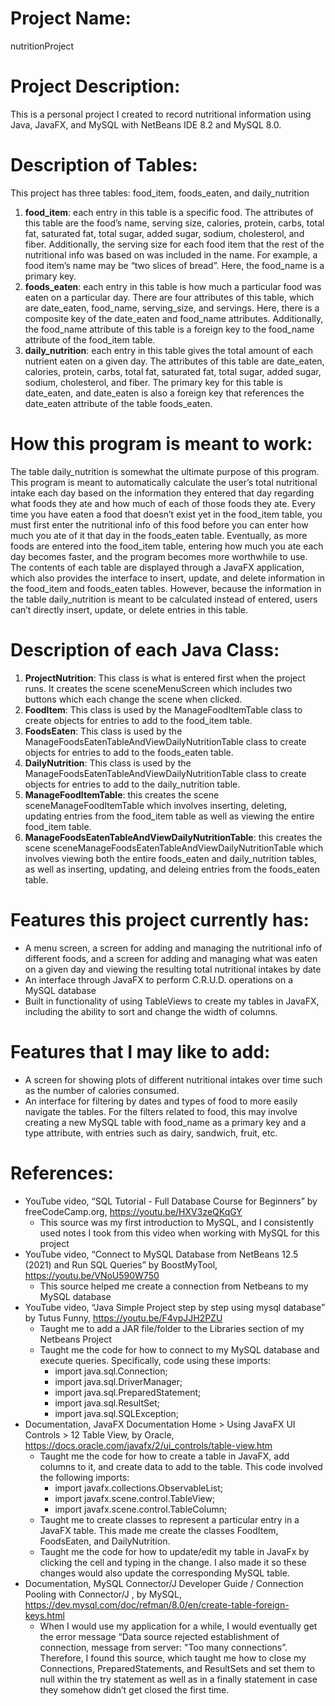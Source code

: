 # Project Name:
nutritionProject

# Project Description: 
This is a personal project I created to record nutritional information using Java, JavaFX, and MySQL with NetBeans IDE 8.2 and MySQL 8.0.

# Description of Tables:
This project has three tables: food_item, foods_eaten, and daily_nutrition
1.	**food_item**: each entry in this table is a specific food. The attributes of this table are the food’s name, serving size, calories, protein, carbs, total fat, saturated fat, total sugar, added sugar, sodium, cholesterol, and fiber. Additionally, the serving size for each food item that the rest of the nutritional info was based on was included in the name. For example, a food item’s name may be “two slices of bread”. Here, the food_name is a primary key.
2.	**foods_eaten**: each entry in this table is how much a particular food was eaten on a particular day. There are four attributes of this table, which are date_eaten, food_name, serving_size, and servings. Here, there is a composite key of the date_eaten and food_name attributes. Additionally, the food_name attribute of this table is a foreign key to the food_name attribute of the food_item table.
3.	**daily_nutrition**: each entry in this table gives the total amount of each nutrient eaten on a given day. The attributes of this table are date_eaten, calories, protein, carbs, total fat, saturated fat, total sugar, added sugar, sodium, cholesterol, and fiber. The primary key for this table is date_eaten, and date_eaten is also a foreign key that references the date_eaten attribute of the table foods_eaten. 

# How this program is meant to work:
The table daily_nutrition is somewhat the ultimate purpose of this program. This program is meant to automatically calculate the user’s total nutritional intake each day based on the information they entered that day regarding what foods they ate and how much of each of those foods they ate. Every time you have eaten a food that doesn’t exist yet in the food_item table, you must first enter the nutritional info of this food before you can enter how much you ate of it that day in the foods_eaten table. Eventually, as more foods are entered into the food_item table, entering how much you ate each day becomes faster, and the program becomes more worthwhile to use. The contents of each table are displayed through a JavaFX application, which also provides the interface to insert, update, and delete information in the food_item and foods_eaten tables. However, because the information in the table daily_nutrition is meant to be calculated instead of entered, users can’t directly insert, update, or delete entries in this table. 

# Description of each Java Class:
1.	**ProjectNutrition**: This class is what is entered first when the project runs. It creates the scene sceneMenuScreen which includes two buttons which each change the scene when clicked. 
2.	**FoodItem**: This class is used by the ManageFoodItemTable class to create objects for entries to add to the food_item table. 
3.	**FoodsEaten**: This class is used by the ManageFoodsEatenTableAndViewDailyNutritionTable class to create objects for entries to add to the foods_eaten table. 
4.	**DailyNutrition**: This class is used by the ManageFoodsEatenTableAndViewDailyNutritionTable class to create objects for entries to add to the daily_nutrition table.
5.	**ManageFoodItemTable**: this creates the scene sceneManageFoodItemTable which involves inserting, deleting, updating entries from the food_item table as well as viewing the entire food_item table. 
6.	**ManageFoodsEatenTableAndViewDailyNutritionTable**: this creates the scene sceneManageFoodsEatenTableAndViewDailyNutritionTable which involves viewing both the entire foods_eaten and daily_nutrition tables, as well as inserting, updating, and deleing entries from the foods_eaten table.

# Features this project currently has:
*	A menu screen, a screen for adding and managing the nutritional info of different foods, and a screen for adding and managing what was eaten on a given day and viewing the resulting total nutritional intakes by date
*	An interface through JavaFX to perform C.R.U.D. operations on a MySQL database
*	Built in functionality of using TableViews to create my tables in JavaFX, including the ability to sort and change the width of columns.

# Features that I may like to add:
*	A screen for showing plots of different nutritional intakes over time such as the number of calories consumed.
*	An interface for filtering by dates and types of food to more easily navigate the tables. For the filters related to food, this may involve creating a new MySQL table with food_name as a primary key and a type attribute, with entries such as dairy, sandwich, fruit, etc.

# References: 
* YouTube video, “SQL Tutorial - Full Database Course for Beginners” by freeCodeCamp.org, https://youtu.be/HXV3zeQKqGY
  * This source was my first introduction to MySQL, and I consistently used notes I took from this video when working with MySQL for this project
* YouTube video, “Connect to MySQL Database from NetBeans 12.5 (2021) and Run SQL Queries” by BoostMyTool, https://youtu.be/VNoU590W750
  * This source helped me create a connection from Netbeans to my MySQL database
* YouTube video, “Java Simple Project step by step using mysql database” by Tutus Funny, https://youtu.be/F4vpJJH2PZU
  * Taught me to add a JAR file/folder to the Libraries section of my Netbeans Project
  * Taught me the code for how to connect to my MySQL database and execute queries. Specifically, code using these imports:
    * import java.sql.Connection;
    * import java.sql.DriverManager;
    * import java.sql.PreparedStatement;
    * import java.sql.ResultSet;
    * import java.sql.SQLException;
* Documentation, JavaFX Documentation Home > Using JavaFX UI Controls > 12 Table View, by Oracle, https://docs.oracle.com/javafx/2/ui_controls/table-view.htm
  * Taught me the code for how to create a table in JavaFX, add columns to it, and create data to add to the table. This code involved the following imports:
    * import javafx.collections.ObservableList;
    * import javafx.scene.control.TableView;
    * import javafx.scene.control.TableColumn;
  * Taught me to create classes to represent a particular entry in a JavaFX table. This made me create the classes FoodItem, FoodsEaten, and DailyNutrition.
  * Taught me the code for how to update/edit my table in JavaFx by clicking the cell and typing in the change. I also made it so these changes would also update the corresponding MySQL table.
* Documentation, MySQL Connector/J Developer Guide  /  Connection Pooling with Connector/J , by MySQL, https://dev.mysql.com/doc/refman/8.0/en/create-table-foreign-keys.html
  * When I would use my application for a while, I would eventually get the error message “Data source rejected establishment of connection,  message from server: "Too many connections”. Therefore, I found this source, which taught me how to close my Connections, PreparedStatements, and ResultSets and set them to null within the try statement as well as in a finally statement in case they somehow didn’t get closed the first time.
